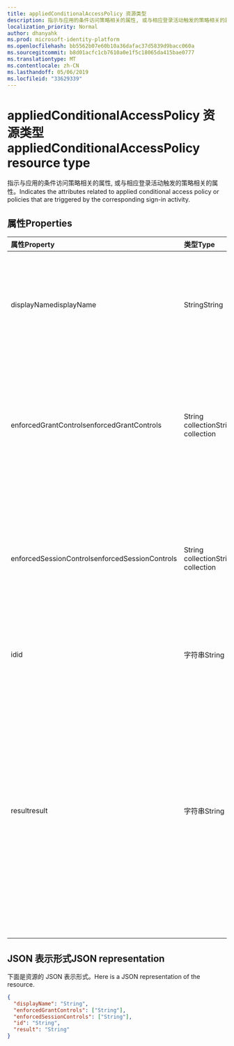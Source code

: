 ```yaml
---
title: appliedConditionalAccessPolicy 资源类型
description: 指示与应用的条件访问策略相关的属性, 或与相应登录活动触发的策略相关的属性。
localization_priority: Normal
author: dhanyahk
ms.prod: microsoft-identity-platform
ms.openlocfilehash: bb5562b07e60b10a36dafac37d5839d9bacc060a
ms.sourcegitcommit: b8d01acfc1cb7610a0e1f5c18065da415bae0777
ms.translationtype: MT
ms.contentlocale: zh-CN
ms.lasthandoff: 05/06/2019
ms.locfileid: "33629339"
---
```

# <a name="appliedconditionalaccesspolicy-resource-type"></a><span data-ttu-id="05444-103">appliedConditionalAccessPolicy 资源类型</span><span class="sxs-lookup"><span data-stu-id="05444-103">appliedConditionalAccessPolicy resource type</span></span>

<span data-ttu-id="05444-104">指示与应用的条件访问策略相关的属性, 或与相应登录活动触发的策略相关的属性。</span><span class="sxs-lookup"><span data-stu-id="05444-104">Indicates the attributes related to applied conditional access policy or policies that are triggered by the corresponding sign-in activity.</span></span>

## <a name="properties"></a><span data-ttu-id="05444-105">属性</span><span class="sxs-lookup"><span data-stu-id="05444-105">Properties</span></span>

| <span data-ttu-id="05444-106">属性</span><span class="sxs-lookup"><span data-stu-id="05444-106">Property</span></span>   | <span data-ttu-id="05444-107">类型</span><span class="sxs-lookup"><span data-stu-id="05444-107">Type</span></span> |<span data-ttu-id="05444-108">说明</span><span class="sxs-lookup"><span data-stu-id="05444-108">Description</span></span>|
|:---------------|:--------|:----------|
|<span data-ttu-id="05444-109">displayName</span><span class="sxs-lookup"><span data-stu-id="05444-109">displayName</span></span>|<span data-ttu-id="05444-110">String</span><span class="sxs-lookup"><span data-stu-id="05444-110">String</span></span>|<span data-ttu-id="05444-111">表示条件访问策略的名称 (示例: "需要对 Salesforce 进行 MFA")。</span><span class="sxs-lookup"><span data-stu-id="05444-111">Refers to the Name of the conditional access policy (example: “Require MFA for Salesforce”).</span></span>|
|<span data-ttu-id="05444-112">enforcedGrantControls</span><span class="sxs-lookup"><span data-stu-id="05444-112">enforcedGrantControls</span></span>|<span data-ttu-id="05444-113">String collection</span><span class="sxs-lookup"><span data-stu-id="05444-113">String collection</span></span>|<span data-ttu-id="05444-114">指由条件访问策略强制实施的授予控制 (示例: "需要多重身份验证")。</span><span class="sxs-lookup"><span data-stu-id="05444-114">Refers to the grant controls enforced by the conditional access policy (example: “Require multi-factor authentication”).</span></span>|
|<span data-ttu-id="05444-115">enforcedSessionControls</span><span class="sxs-lookup"><span data-stu-id="05444-115">enforcedSessionControls</span></span>|<span data-ttu-id="05444-116">String collection</span><span class="sxs-lookup"><span data-stu-id="05444-116">String collection</span></span>|<span data-ttu-id="05444-117">引用由条件访问策略强制实施的会话控件 (示例: "需要应用强制性控制措施")。</span><span class="sxs-lookup"><span data-stu-id="05444-117">Refers to the session controls enforced by the conditional access policy (example: “Require app enforced controls”).</span></span>|
|<span data-ttu-id="05444-118">id</span><span class="sxs-lookup"><span data-stu-id="05444-118">id</span></span>|<span data-ttu-id="05444-119">字符串</span><span class="sxs-lookup"><span data-stu-id="05444-119">String</span></span>|<span data-ttu-id="05444-120">条件访问 polic 的唯一 GUID</span><span class="sxs-lookup"><span data-stu-id="05444-120">Unique GUID of the conditional access polic.y</span></span>|
|<span data-ttu-id="05444-121">result</span><span class="sxs-lookup"><span data-stu-id="05444-121">result</span></span>|<span data-ttu-id="05444-122">字符串</span><span class="sxs-lookup"><span data-stu-id="05444-122">String</span></span>| <span data-ttu-id="05444-123">指示已触发的 CA 策略的结果。</span><span class="sxs-lookup"><span data-stu-id="05444-123">Indicates the result of the CA policy that was triggered.</span></span> <span data-ttu-id="05444-124">可能的值是：</span><span class="sxs-lookup"><span data-stu-id="05444-124">Possible values are:</span></span><br/>`success`<br/>`failure`<br/><span data-ttu-id="05444-125">`notApplied`-由于未满足策略条件, 因此未应用策略。</span><span class="sxs-lookup"><span data-stu-id="05444-125">`notApplied` - Policy isn't applied because policy conditions were not met.</span></span><br/><span data-ttu-id="05444-126">`notEnabled`-这是由于策略处于禁用状态。</span><span class="sxs-lookup"><span data-stu-id="05444-126">`notEnabled` - This is due to the policy in disabled state.</span></span>|

## <a name="json-representation"></a><span data-ttu-id="05444-127">JSON 表示形式</span><span class="sxs-lookup"><span data-stu-id="05444-127">JSON representation</span></span>

<span data-ttu-id="05444-128">下面是资源的 JSON 表示形式。</span><span class="sxs-lookup"><span data-stu-id="05444-128">Here is a JSON representation of the resource.</span></span>

<!-- {
  "blockType": "resource",
  "optionalProperties": [

  ],
  "@odata.type": "microsoft.graph.appliedConditionalAccessPolicy"
}-->

```json
{
  "displayName": "String",
  "enforcedGrantControls": ["String"],
  "enforcedSessionControls": ["String"],
  "id": "String",
  "result": "String"
}

```

<!-- uuid: 8fcb5dbc-d5aa-4681-8e31-b001d5168d79
2015-10-25 14:57:30 UTC -->
<!-- {
  "type": "#page.annotation",
  "description": "appliedConditionalAccessPolicy resource",
  "keywords": "",
  "section": "documentation",
  "tocPath": ""
}-->
